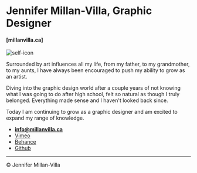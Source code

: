 # Jennifer Millan-Villa, Graphic Designer

#### [millanvilla.ca]

![self-icon](jenn.svg)

Surrounded by art influences all my life, from my father, to my grandmother, to my aunts, I have always been encouraged to push my ability to grow as an artist.

Diving into the graphic design world after a couple years of not knowing what I was going to do after high school, felt so natural as though I truly belonged. Everything made sense and I haven't looked back since.

Today I am continuing to grow as a graphic designer and am excited to expand my range of knowledge.

- **[info@millanvilla.ca](mailto:info@millanvilla.ca)**
- [Vimeo](https://vimeo.com/user56681165)
- [Behance](https://www.behance.net/mill085696b6)
- [Github](https://github.com/JennMV)

---

© Jennifer Millan-Villa
